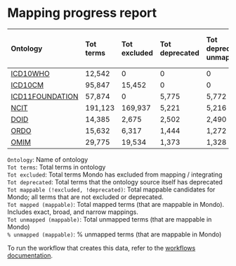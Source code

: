# Mapping progress report
| Ontology                                         | Tot terms   | Tot excluded   | Tot deprecated   | Tot deprecated unmapped   | Tot mappable _(!excluded, !deprecated)_   | Tot mapped _(mappable)_   | Tot unmapped _(mappable)_   | % unmapped _(mappable)_   |
|:-------------------------------------------------|:------------|:---------------|:-----------------|:--------------------------|:------------------------------------------|:--------------------------|:----------------------------|:--------------------------|
| [ICD10WHO](./unmapped_icd10who.md)               | 12,542      | 0              | 0                | 0                         | 12,542                                    | 18                        | 12,524                      | 99.9%                     |
| [ICD10CM](./unmapped_icd10cm.md)                 | 95,847      | 15,452         | 0                | 0                         | 80,395                                    | 2,051                     | 78,344                      | 97.4%                     |
| [ICD11FOUNDATION](./unmapped_icd11foundation.md) | 57,874      | 0              | 5,775            | 5,772                     | 52,099                                    | 4,104                     | 47,995                      | 92.1%                     |
| [NCIT](./unmapped_ncit.md)                       | 191,123     | 169,937        | 5,221            | 5,216                     | 15,965                                    | 3,840                     | 12,125                      | 75.9%                     |
| [DOID](./unmapped_doid.md)                       | 14,385      | 2,675          | 2,502            | 2,490                     | 11,708                                    | 11,442                    | 266                         | 2.3%                      |
| [ORDO](./unmapped_ordo.md)                       | 15,632      | 6,317          | 1,444            | 1,272                     | 9,315                                     | 9,252                     | 63                          | 0.7%                      |
| [OMIM](./unmapped_omim.md)                       | 29,775      | 19,534         | 1,373            | 1,328                     | 8,869                                     | 8,855                     | 14                          | 0.2%                      |

`Ontology`: Name of ontology  
`Tot terms`: Total terms in ontology  
`Tot excluded`: Total terms Mondo has excluded from mapping / integrating  
`Tot deprecated`: Total terms that the ontology source itself has deprecated  
`Tot mappable (!excluded, !deprecated)`: Total mappable candidates for Mondo; all terms that are not excluded or 
deprecated.  
`Tot mapped (mappable)`: Total mapped terms (that are mappable in Mondo). Includes exact, broad, and narrow mappings.  
`Tot unmapped (mappable)`: Total unmapped terms (that are mappable in Mondo)  
`% unmapped (mappable)`: % unmapped terms (that are mappable in Mondo)

To run the workflow that creates this data, refer to the [workflows documentation](../developer/workflows.md).
